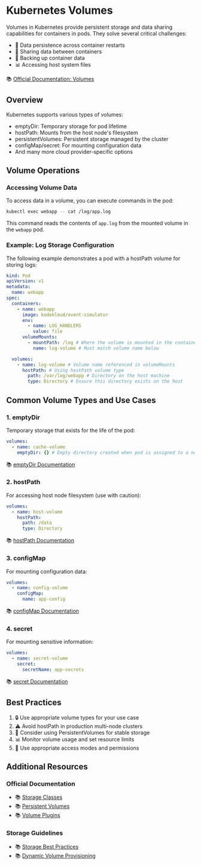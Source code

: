 # Kubernetes Volumes

Volumes in Kubernetes provide persistent storage and data sharing capabilities for containers in pods. They solve several critical challenges:

- 💾 Data persistence across container restarts
- 📂 Sharing data between containers
- 🔄 Backing up container data
- 📊 Accessing host system files

📚 [Official Documentation: Volumes](https://kubernetes.io/docs/concepts/storage/volumes/)

## Overview

Kubernetes supports various types of volumes:

- emptyDir: Temporary storage for pod lifetime
- hostPath: Mounts from the host node's filesystem
- persistentVolumes: Persistent storage managed by the cluster
- configMap/secret: For mounting configuration data
- And many more cloud provider-specific options

## Volume Operations

### Accessing Volume Data

To access data in a volume, you can execute commands in the pod:

```bash
kubectl exec webapp -- cat /log/app.log
```

This command reads the contents of `app.log` from the mounted volume in the `webapp` pod.

### Example: Log Storage Configuration

The following example demonstrates a pod with a hostPath volume for storing logs:

```yaml
kind: Pod
apiVersion: v1
metadata:
  name: webapp
spec:
  containers:
    - name: webapp
      image: kodekloud/event-simulator
      env:
        - name: LOG_HANDLERS
          value: file
      volumeMounts:
        - mountPath: /log # Where the volume is mounted in the container
          name: log-volume # Must match volume name below

  volumes:
    - name: log-volume # Volume name referenced in volumeMounts
      hostPath: # Using hostPath volume type
        path: /var/log/webapp # Directory on the host machine
        type: Directory # Ensure this directory exists on the host
```

## Common Volume Types and Use Cases

### 1. emptyDir

Temporary storage that exists for the life of the pod:

```yaml
volumes:
  - name: cache-volume
    emptyDir: {} # Empty directory created when pod is assigned to a node
```

📚 [emptyDir Documentation](https://kubernetes.io/docs/concepts/storage/volumes/#emptydir)

### 2. hostPath

For accessing host node filesystem (use with caution):

```yaml
volumes:
  - name: host-volume
    hostPath:
      path: /data
      type: Directory
```

📚 [hostPath Documentation](https://kubernetes.io/docs/concepts/storage/volumes/#hostpath)

### 3. configMap

For mounting configuration data:

```yaml
volumes:
  - name: config-volume
    configMap:
      name: app-config
```

📚 [configMap Documentation](https://kubernetes.io/docs/concepts/storage/volumes/#configmap)

### 4. secret

For mounting sensitive information:

```yaml
volumes:
  - name: secret-volume
    secret:
      secretName: app-secrets
```

📚 [secret Documentation](https://kubernetes.io/docs/concepts/storage/volumes/#secret)

## Best Practices

1. 🔒 Use appropriate volume types for your use case
2. ⚠️ Avoid hostPath in production multi-node clusters
3. 🔄 Consider using PersistentVolumes for stable storage
4. 📊 Monitor volume usage and set resource limits
5. 🔐 Use appropriate access modes and permissions

## Additional Resources

### Official Documentation

- 📚 [Storage Classes](https://kubernetes.io/docs/concepts/storage/storage-classes/)
- 📚 [Persistent Volumes](https://kubernetes.io/docs/concepts/storage/persistent-volumes/)
- 📚 [Volume Plugins](https://kubernetes.io/docs/concepts/storage/volumes/#volume-types)

### Storage Guidelines

- 📚 [Storage Best Practices](https://kubernetes.io/docs/concepts/storage/storage-best-practices/)
- 📚 [Dynamic Volume Provisioning](https://kubernetes.io/docs/concepts/storage/dynamic-provisioning/)
